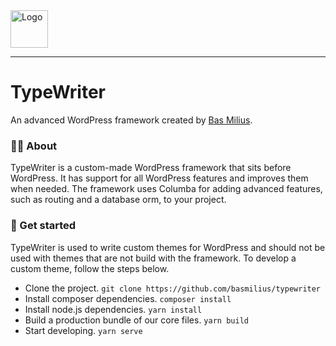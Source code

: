 <a href="https://bas.dev" target="_blank" rel="noopener">
	<img src="https://bas.dev/module/@bas/website/resource/image/logo.svg" alt="Logo" height="60" width="60" />
</a>

---

# TypeWriter
An advanced WordPress framework created by [Bas Milius](https://bas.dev).

### 👋🏽 About
TypeWriter is a custom-made WordPress framework that sits before WordPress. It has support
for all WordPress features and improves them when needed. The framework uses Columba for
adding advanced features, such as routing and a database orm, to your project.

### 🚀 Get started
TypeWriter is used to write custom themes for WordPress and should not be used with themes
that are not build with the framework. To develop a custom theme, follow the steps below.
- Clone the project. `git clone https://github.com/basmilius/typewriter`
- Install composer dependencies. `composer install`
- Install node.js dependencies. `yarn install`
- Build a production bundle of our core files. `yarn build`
- Start developing. `yarn serve`
